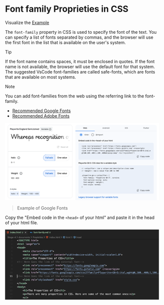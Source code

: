 # Font family Proprieties in CSS

Visualize the [Example](/Stage-4/documents/Propieties/)

The `font-family` property in CSS is used to specify the font of the text. You can specify a list of fonts separated by commas, and the browser will use the first font in the list that is available on the user's system.

> [!TIP]
> If the font name contains spaces, it must be enclosed in quotes.
> If the font name is not available, the browser will use the default font for that system.
> The suggested VsCode font-families are called safe-fonts, which are fonts that are available on most systems.


> [!NOTE] 
> You can add font-families from the web using the referring link to the font-family.  

- [Recommended Google Fonts](https://fonts.google.com/)
- [Recommended Adobe Fonts](https://fonts.adobe.com/)

<img src="/Stage-4/resources/google-fonts-example.png">

> Example of Google Fonts

Copy the "Embed code in the `<head>` of your html" and paste it in the head of your html file.

<img src="/Stage-4/resources/external-fonts-example.png">